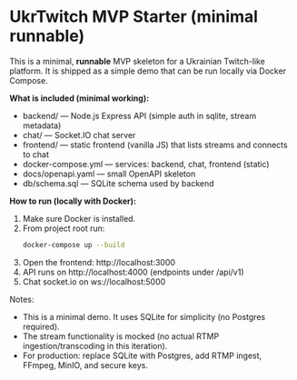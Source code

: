 # UkrTwitch MVP Starter (minimal runnable)
This is a minimal, **runnable** MVP skeleton for a Ukrainian Twitch-like platform.
It is shipped as a simple demo that can be run locally via Docker Compose.

**What is included (minimal working):**
- backend/ — Node.js Express API (simple auth in sqlite, stream metadata)
- chat/ — Socket.IO chat server
- frontend/ — static frontend (vanilla JS) that lists streams and connects to chat
- docker-compose.yml — services: backend, chat, frontend (static)
- docs/openapi.yaml — small OpenAPI skeleton
- db/schema.sql — SQLite schema used by backend

**How to run (locally with Docker):**
1. Make sure Docker is installed.
2. From project root run:
   ```bash
   docker-compose up --build
   ```
3. Open the frontend: http://localhost:3000
4. API runs on http://localhost:4000 (endpoints under /api/v1)
5. Chat socket.io on ws://localhost:5000

Notes:
- This is a minimal demo. It uses SQLite for simplicity (no Postgres required).
- The stream functionality is mocked (no actual RTMP ingestion/transcoding in this iteration).
- For production: replace SQLite with Postgres, add RTMP ingest, FFmpeg, MinIO, and secure keys.

